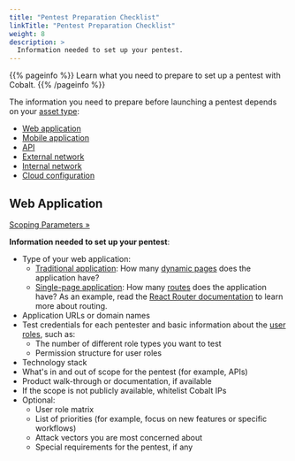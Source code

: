 ```yaml
---
title: "Pentest Preparation Checklist"
linkTitle: "Pentest Preparation Checklist"
weight: 8
description: >
  Information needed to set up your pentest.
---
```


{{% pageinfo %}}
Learn what you need to prepare to set up a pentest with Cobalt.
{{% /pageinfo %}}

The information you need to prepare before launching a pentest depends on your [asset type](/platform-deep-dive/assets/asset-types/):

- [Web application](#web-application)
- [Mobile application]()
- [API]()
- [External network]()
- [Internal network]()
- [Cloud configuration]()

## Web Application

<a class="btn btn-outline-primary rounded" href="/getting-started/planning/#web">Scoping Parameters »</a>

**Information needed to set up your pentest**:

- Type of your web application:
  - [Traditional application](/getting-started/glossary/#traditional-web-application): How many [dynamic pages](/getting-started/glossary/#dynamic-web-page) does the application have?
  - [Single-page application](/getting-started/glossary/#single-page-application): How many [routes](/getting-started/glossary/#route-software) does the application have? As an example, read the [React Router documentation](https://reactrouter.com/en/main/start/concepts) to learn more about routing.
- Application URLs or domain names
- Test credentials for each pentester and basic information about the [user roles](/getting-started/glossary/#user-role), such as:
  - The number of different role types you want to test
  - Permission structure for user roles
- Technology stack
- What's in and out of scope for the pentest (for example, APIs)
- Product walk-through or documentation, if available
- If the scope is not publicly available, whitelist Cobalt IPs
- Optional:
  - User role matrix
  - List of priorities (for example, focus on new features or specific workflows)
  - Attack vectors you are most concerned about
  - Special requirements for the pentest, if any
